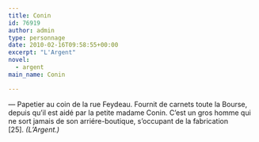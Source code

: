```yaml
---
title: Conin
id: 76919
author: admin
type: personnage
date: 2010-02-16T09:58:55+00:00
excerpt: "L'Argent"
novel:
  - argent
main_name: Conin

---
```

— Papetier au coin de la rue Feydeau. Fournit de carnets toute la Bourse, depuis qu&rsquo;il est aidé par la petite madame Conin. C&rsquo;est un gros homme qui ne sort jamais de son arriére-boutique, s&rsquo;occupant de la fabrication [25]. _(L&rsquo;Argent.)_